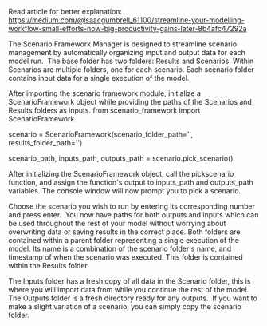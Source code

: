 Read article for better explanation: https://medium.com/@isaacgumbrell_61100/streamline-your-modelling-workflow-small-efforts-now-big-productivity-gains-later-8b4afc47292a

The Scenario Framework Manager is designed to streamline scenario management by automatically organizing input and output data for each model run. 
The base folder has two folders: Results and Scenarios. Within Scenarios are multiple folders, one for each scenario. Each scenario folder contains input data for a single execution of the model.
        
After importing the scenario framework module, initialize a ScenarioFramework object while providing the paths of the Scenarios and Results folders as inputs.
from scenario_framework import ScenarioFramework

scenario = ScenarioFramework(scenario_folder_path='<ScenarioFolderPath>',
                             results_folder_path='<ResultsFolderPath>')

scenario_path, inputs_path, outputs_path = scenario.pick_scenario()

After initializing the ScenarioFramework object, call the pickscenario function, and assign the function's output to inputs_path and outputs_path variables. The console window will now prompt you to pick a scenario. 

Choose the scenario you wish to run by entering its corresponding number and press enter. 
You now have paths for both outputs and inputs which can be used throughout the rest of your model without worrying about overwriting data or saving results in the correct place. Both folders are contained within a parent folder representing a single execution of the model. Its name is a combination of the scenario folder's name, and timestamp of when the scenario was executed. This folder is contained within the Results folder. 
            
The Inputs folder has a fresh copy of all data in the Scenario folder, this is where you will import data from while you continue the rest of the model.
The Outputs folder is a fresh directory ready for any outputs. 
If you want to make a slight variation of a scenario, you can simply copy the scenario folder. 
